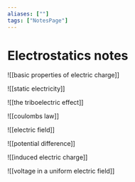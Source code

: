 ```yaml
---
aliases: [""]
tags: ["NotesPage"]
---
```


# Electrostatics notes

![[basic properties of electric charge]]

![[static electricity]]

![[the triboelectric effect]]

![[coulombs law]]

![[electric field]]

![[potential difference]]

![[induced electric charge]]

![[voltage in a uniform electric field]]